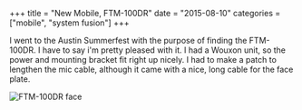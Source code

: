 +++
title = "New Mobile, FTM-100DR"
date = "2015-08-10"
categories = ["mobile", "system fusion"]
+++

I went to the Austin Summerfest with the purpose of finding the FTM-100DR.  I have
to say i'm pretty pleased with it.  I had a Wouxon unit, so the power and mounting
bracket fit right up nicely.  I had to make a patch to lengthen the mic cable,
although it came with a nice, long cable for the face plate.

![FTM-100DR face](/img/ft-100dr.jpg)
